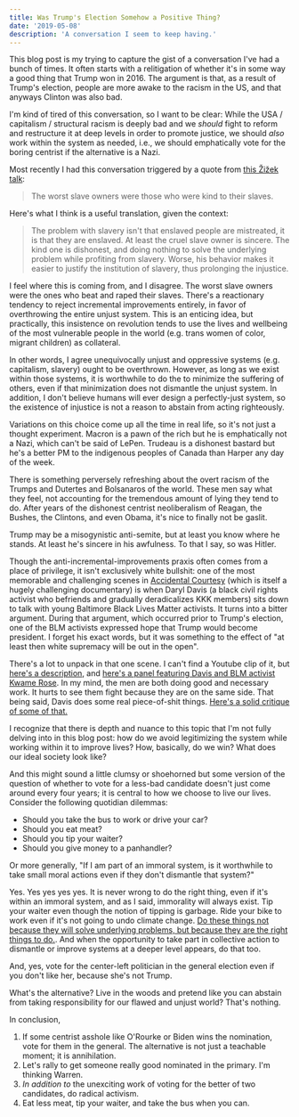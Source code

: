 ```yaml
---
title: Was Trump's Election Somehow a Positive Thing?
date: '2019-05-08'
description: 'A conversation I seem to keep having.'
---
```


This blog post is my trying to capture the gist of a conversation I've had a bunch of times. It often starts with a relitigation of whether it's in some way a good thing that Trump won in 2016. The argument is that, as a result of Trump's election, people are more awake to the racism in the US, and that anyways Clinton was also bad.

I'm kind of tired of this conversation, so I want to be clear: While the USA / capitalism / structural racism is deeply bad and we _should_ fight to reform and restructure it at deep levels in order to promote justice, we should _also_ work within the system as needed, i.e., we should emphatically vote for the boring centrist if the alternative is a Nazi.

Most recently I had this conversation triggered by a quote from [this Žižek talk](https://www.youtube.com/watch?v=hpAMbpQ8J7g):

> The worst slave owners were those who were kind to their slaves.

Here's what I think is a useful translation, given the context:

> The problem with slavery isn't that enslaved people are mistreated, it is that they are enslaved. At least the cruel slave owner is sincere. The kind one is dishonest, and doing nothing to solve the underlying problem while profiting from slavery. Worse, his behavior makes it easier to justify the institution of slavery, thus prolonging the injustice.

I feel where this is coming from, and I disagree. The worst slave owners were the ones who beat and raped their slaves. There's a reactionary tendency to reject incremental improvements entirely, in favor of overthrowing the entire unjust system. This is an enticing idea, but practically, this insistence on revolution tends to use the lives and wellbeing of the most vulnerable people in the world (e.g. trans women of color, migrant children) as collateral.

In other words, I agree unequivocally unjust and oppressive systems (e.g. capitalism, slavery) ought to be overthrown. However, as long as we exist within those systems, it is worthwhile to do the to minimize the suffering of others, even if that minimization does not dismantle the unjust system. In addition, I don't believe humans will ever design a perfectly-just system, so the existence of injustice is not a reason to abstain from acting righteously.

Variations on this choice come up all the time in real life, so it's not just a thought experiment. Macron is a pawn of the rich but he is emphatically not a Nazi, which can't be said of LePen. Trudeau is a dishonest bastard but he's a better PM to the indigenous peoples of Canada than Harper any day of the week.

There is something perversely refreshing about the overt racism of the Trumps and Dutertes and Bolsanaros of the world. These men say what they feel, not accounting for the tremendous amount of lying they tend to do. After years of the dishonest centrist neoliberalism of Reagan, the Bushes, the Clintons, and even Obama, it's nice to finally not be gaslit.

Trump may be a misogynistic anti-semite, but at least you know where he stands. At least he's sincere in his awfulness. To that I say, so was Hitler.

Though the anti-incremental-improvements praxis often comes from a place of privilege, it isn't exclusively white bullshit: one of the most memorable and challenging scenes in [Accidental Courtesy](https://www.imdb.com/title/tt5390430/) (which is itself a hugely challenging documentary) is when Daryl Davis (a black civil rights activist who befriends and gradually deradicalizes KKK members) sits down to talk with young Baltimore Black Lives Matter activists. It turns into a bitter argument. During that argument, which occurred prior to Trump's election, one of the BLM activists expressed hope that Trump would become president. I forget his exact words, but it was something to the effect of "at least then white supremacy will be out in the open".

There's a lot to unpack in that one scene. I can't find a Youtube clip of it, but [here's a description](https://www.thedailybeast.com/kkk-doc-sparks-controversy-at-sxsw-daryl-davis-clashes-with-blm-activists-in-film-during-qanda), and [here's a panel featuring Davis and BLM activist Kwame Rose](https://www.youtube.com/watch?v=1JMvRoVTyq8). In my mind, the men are both doing good and necessary work. It hurts to see them fight because they are on the same side. That being said, Davis does some real piece-of-shit things. [Here's a solid critique of some of that.](https://medium.com/@justinward/daryl-davis-makes-a-new-friend-7a48bc43ad95)

I recognize that there is depth and nuance to this topic that I'm not fully delving into in this blog post: how do we avoid legitimizing the system while working within it to improve lives? How, basically, do we win? What does our ideal society look like?

And this might sound a little clumsy or shoehorned but some version of the question of whether to vote for a less-bad candidate doesn't just come around every four years; it is central to how we choose to live our lives. Consider the following quotidian dilemmas:

-   Should you take the bus to work or drive your car?
-   Should you eat meat?
-   Should you tip your waiter?
-   Should you give money to a panhandler?

Or more generally, "If I am part of an immoral system, is it worthwhile to take small moral actions even if they don't dismantle that system?"

Yes. Yes yes yes yes. It is never wrong to do the right thing, even if it's within an immoral system, and as I said, immorality will always exist. Tip your waiter even though the notion of tipping is garbage. Ride your bike to work even if it's not going to undo climate change. [Do these things not because they will solve underlying problems, but because they are the right things to do.](https://www.3quarksdaily.com/3quarksdaily/2014/02/eating-animals-and-personal-guilt-against-the-individualization-of-responsibility-for-factory-farmin.html). And when the opportunity to take part in collective action to dismantle or improve systems at a deeper level appears, do that too.

And, yes, vote for the center-left politician in the general election even if you don't like her, because she's not Trump.

What's the alternative? Live in the woods and pretend like you can abstain from taking responsibility for our flawed and unjust world? That's nothing.

In conclusion,

1. If some centrist asshole like O'Rourke or Biden wins the nomination, vote for them in the general. The alternative is not just a teachable moment; it is annihilation.
2. Let's rally to get someone really good nominated in the primary. I'm thinking Warren.
3. _In addition to_ the unexciting work of voting for the better of two candidates, do radical activism.
4. Eat less meat, tip your waiter, and take the bus when you can.
